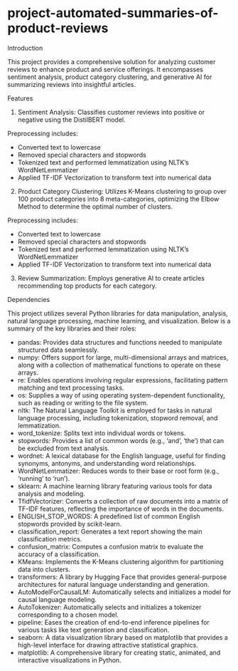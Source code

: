 # project-automated-summaries-of-product-reviews

Introduction

This project provides a comprehensive solution for analyzing customer reviews to enhance product and service offerings. It encompasses sentiment analysis, product category clustering, and generative AI for summarizing reviews into insightful articles.

Features

1) Sentiment Analysis: Classifies customer reviews into positive or negative using the DistilBERT model.

Preprocessing includes:
- Converted text to lowercase
- Removed special characters and stopwords
- Tokenized text and performed lemmatization using NLTK’s WordNetLemmatizer
- Applied TF-IDF Vectorization to transform text into numerical data

2) Product Category Clustering: Utilizes K-Means clustering to group over 100 product categories into 8 meta-categories, optimizing the Elbow Method to determine the optimal number of clusters.

Preprocessing includes:
- Converted text to lowercase
- Removed special characters and stopwords
- Tokenized text and performed lemmatization using NLTK’s WordNetLemmatizer
- Applied TF-IDF Vectorization to transform text into numerical data

3) Review Summarization: Employs generative AI to create articles recommending top products for each category.

Dependencies

This project utilizes several Python libraries for data manipulation, analysis, natural language processing, machine learning, and visualization. Below is a summary of the key libraries and their roles:

- pandas: Provides data structures and functions needed to manipulate structured data seamlessly.
- numpy: Offers support for large, multi-dimensional arrays and matrices, along with a collection of mathematical functions to operate on these arrays.
- re: Enables operations involving regular expressions, facilitating pattern matching and text processing tasks.
- os: Supplies a way of using operating system-dependent functionality, such as reading or writing to the file system.
- nltk: The Natural Language Toolkit is employed for tasks in natural language processing, including tokenization, stopword removal, and lemmatization.
- word_tokenize: Splits text into individual words or tokens.
- stopwords: Provides a list of common words (e.g., ‘and’, ‘the’) that can be excluded from text analysis.
- wordnet: A lexical database for the English language, useful for finding synonyms, antonyms, and understanding word relationships.
- WordNetLemmatizer: Reduces words to their base or root form (e.g., ‘running’ to ‘run’).
- sklearn: A machine learning library featuring various tools for data analysis and modeling.
- TfidfVectorizer: Converts a collection of raw documents into a matrix of TF-IDF features, reflecting the importance of words in the documents.
- ENGLISH_STOP_WORDS: A predefined list of common English stopwords provided by scikit-learn.
- classification_report: Generates a text report showing the main classification metrics.
- confusion_matrix: Computes a confusion matrix to evaluate the accuracy of a classification.
- KMeans: Implements the K-Means clustering algorithm for partitioning data into clusters.
- transformers: A library by Hugging Face that provides general-purpose architectures for natural language understanding and generation.
- AutoModelForCausalLM: Automatically selects and initializes a model for causal language modeling.
- AutoTokenizer: Automatically selects and initializes a tokenizer corresponding to a chosen model.
- pipeline: Eases the creation of end-to-end inference pipelines for various tasks like text generation and classification.
- seaborn: A data visualization library based on matplotlib that provides a high-level interface for drawing attractive statistical graphics.
- matplotlib: A comprehensive library for creating static, animated, and interactive visualizations in Python.